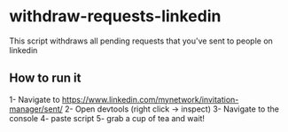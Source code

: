 # withdraw-requests-linkedin
This script withdraws all pending requests that you've sent to people on linkedin 


## How to run it
1- Navigate to https://www.linkedin.com/mynetwork/invitation-manager/sent/
2- Open devtools (right click -> inspect)
3- Navigate to the console
4- paste script
5- grab a cup of tea and wait!
